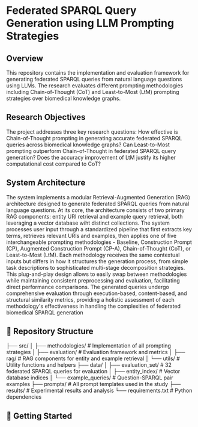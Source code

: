 # Federated SPARQL Query Generation using LLM Prompting Strategies

## Overview

This repository contains the implementation and evaluation framework for generating federated SPARQL queries from natural language questions using LLMs. The research evaluates different prompting methodologies including Chain-of-Thought (CoT) and Least-to-Most (LtM) prompting strategies over biomedical knowledge graphs.

## Research Objectives
The project addresses three key research questions:
How effective is Chain-of-Thought prompting in generating accurate federated SPARQL queries across biomedical knowledge graphs?
Can Least-to-Most prompting outperform Chain-of-Thought in federated SPARQL query generation?
Does the accuracy improvement of LtM justify its higher computational cost compared to CoT?

## System Architecture
The system implements a modular Retrieval-Augmented Generation (RAG) architecture designed to generate federated SPARQL queries from natural language questions. At its core, the architecture consists of two primary RAG components: entity URI retrieval and example query retrieval, both leveraging a vector database wiht distinct collections. The system processes user input through a standardized pipeline that first extracts key terms, retrieves relevant URIs and examples, then applies one of five interchangeable prompting methodologies - Baseline, Construction Prompt (CP), Augmented Construction Prompt (CP-A), Chain-of-Thought (CoT), or Least-to-Most (LtM). Each methodology receives the same contextual inputs but differs in how it structures the generation process, from simple task descriptions to sophisticated multi-stage decomposition strategies. This plug-and-play design allows to easily swap between methodologies while maintaining consistent preprocessing and evaluation, facilitating direct performance comparisons. The generated queries undergo comprehensive evaluation through execution-based, content-based, and structural similarity metrics, providing a holistic assessment of each methodology's effectiveness in handling the complexities of federated biomedical SPARQL generation


## 📁 Repository Structure

├── src/
│   ├── methodologies/          # Implementation of all prompting strategies
│   ├── evaluation/            # Evaluation framework and metrics
│   ├── rag/                   # RAG components for entity and example retrieval
│   └── utils/                 # Utility functions and helpers
├── data/
│   ├── evaluation_set/        # 32 federated SPARQL queries for evaluation
│   ├── entity_index/          # Vector database indices
│   └── example_queries/       # Question-SPARQL pair examples
├── prompts/                   # All prompt templates used in the study
├── results/                   # Experimental results and analysis
└── requirements.txt           # Python dependencies






## 🚀 Getting Started


